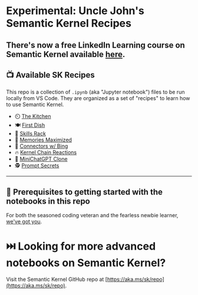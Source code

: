 # Experimental: Uncle John's Semantic Kernel Recipes

There's now a free LinkedIn Learning course on Semantic Kernel available [here](https://aka.ms/sk/li/introducing-semantic-kernel).
---

## 📺 Available SK Recipes

This repo is a collection of `.ipynb` (aka "Jupyter notebook") files to be run locally from VS Code. They are organized as a set of "recipes" to learn how to use Semantic Kernel.

* ⏲️ [The Kitchen](e1-kitchen-entrance/notebook.ipynb)
* 🍽️ [First Dish](e2-first-dish/notebook.ipynb)
* 🧂 [Skills Rack](e3-skills-rack/notebook.ipynb)
* 🥑 [Memories Maximized](e4-memories/notebook.ipynb)
* 🍋 [Connectors w/ Bing](e5-connectors/notebook.ipynb)
* 🔥 [Kernel Chain Reactions](e6-design-chain/notebook.ipynb)
* 💬 [MiniChatGPT Clone](e7-bonus-chat/notebook.ipynb)
* 🕵️ [Prompt Secrets](e8-bonus-prompts/notebook.ipynb)

---


## 🏁 Prerequisites to getting started with the notebooks in this repo

For both the seasoned coding veteran and the fearless newbie learner, [we've got you](PREREQS.md).

# ⏭️ Looking for more advanced notebooks on Semantic Kernel?

Visit the Semantic Kernel GitHub repo at [https://aka.ms/sk/repo](https://aka.ms/sk/repo).
